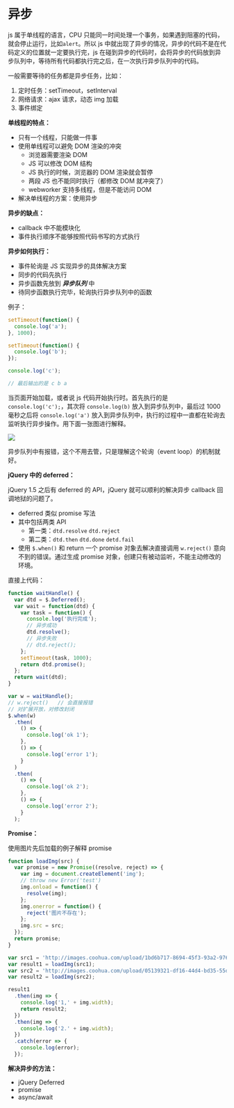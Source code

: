 # 异步

js 属于单线程的语言，CPU 只能同一时间处理一个事务，如果遇到阻塞的代码，就会停止运行，比如`alert`。所以 js 中就出现了异步的情况，异步的代码不是在代码定义的位置就一定要执行完，js 在碰到异步的代码时，会将异步的代码放到异步队列中，等待所有代码都执行完之后，在一次执行异步队列中的代码。

一般需要等待的任务都是异步任务，比如：

1. 定时任务：setTimeout，setInterval
2. 网络请求：ajax 请求，动态 img 加载
3. 事件绑定

**单线程的特点：**

- 只有一个线程，只能做一件事
- 使用单线程可以避免 DOM 渲染的冲突
  - 浏览器需要渲染 DOM
  - JS 可以修改 DOM 结构
  - JS 执行的时候，浏览器的 DOM 渲染就会暂停
  - 两段 JS 也不能同时执行（都修改 DOM 就冲突了）
  - webworker 支持多线程，但是不能访问 DOM
- 解决单线程的方案：使用异步

**异步的缺点：**

- callback 中不能模块化
- 事件执行顺序不能够按照代码书写的方式执行

**异步如何执行：**

- 事件轮询是 JS 实现异步的具体解决方案
- 同步的代码先执行
- 异步函数先放到 **_异步队列_** 中
- 待同步函数执行完毕，轮询执行异步队列中的函数

例子：

```javascript
setTimeout(function() {
  console.log('a');
}, 1000);

setTimeout(function() {
  console.log('b');
});

console.log('c');

// 最后输出的是 c b a
```

当页面开始加载，或者说 js 代码开始执行时。首先执行的是`console.log('c');`，其次将 `console.log(b)` 放入到异步队列中，最后过 1000 毫秒之后将 `console.log('a')` 放入到异步队列中，执行的过程中一直都在轮询去监听执行异步操作。用下面一张图进行解释。

![](http://cdn.jinyueyue.cn/15313170129586.jpg)

异步队列中有报错，这个不用去管，只是理解这个轮询（event loop）的机制就好。

**jQuery 中的 deferred：**

jQuery 1.5 之后有 deferred 的 API，jQuery 就可以顺利的解决异步 callback 回调地狱的问题了。

- deferred 类似 promise 写法
- 其中包括两类 API
  - 第一类：`dtd.resolve` `dtd.reject`
  - 第二类：`dtd.then` `dtd.done` `detd.fail`
- 使用 `$.when()` 和 return 一个 promise 对象去解决直接调用 `w.reject()` 意向不到的错误。通过生成 promise 对象，创建只有被动监听，不能主动修改的环境。

直接上代码：

```javascript
function waitHandle() {
  var dtd = $.Deferred();
  var wait = function(dtd) {
    var task = function() {
      console.log('执行完成');
      // 异步成功
      dtd.resolve();
      // 异步失败
      // dtd.reject();
    };
    setTimeout(task, 1000);
    return dtd.promise();
  };
  return wait(dtd);
}

var w = waitHandle();
// w.reject()   // 会直接报错
// 对扩展开放，对修改封闭
$.when(w)
  .then(
    () => {
      console.log('ok 1');
    },
    () => {
      console.log('error 1');
    }
  )
  .then(
    () => {
      console.log('ok 2');
    },
    () => {
      console.log('error 2');
    }
  );
```

**Promise：**

使用图片先后加载的例子解释 promise

```javascript
function loadImg(src) {
  var promise = new Promise((resolve, reject) => {
    var img = document.createElement('img');
    // throw new Error('test')
    img.onload = function() {
      resolve(img);
    };
    img.onerror = function() {
      reject('图片不存在');
    };
    img.src = src;
  });
  return promise;
}

var src1 = 'http://images.coohua.com/upload/1bd6b717-8694-45f3-93a2-9766997524fe.jpg';
var result1 = loadImg(src1);
var src2 = 'http://images.coohua.com/upload/05139321-df16-44d4-bd35-55db7d298a421.jpg';
var result2 = loadImg(src2);

result1
  .then(img => {
    console.log('1,' + img.width);
    return result2;
  })
  .then(img => {
    console.log('2.' + img.width);
  })
  .catch(error => {
    console.log(error);
  });
```

**解决异步的方法：**

- jQuery Deferred
- promise
- async/await
